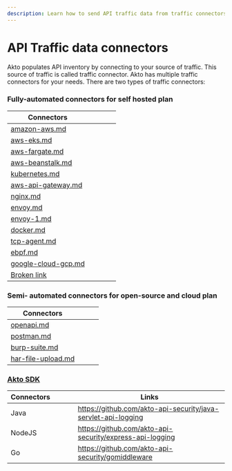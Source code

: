 ```yaml
---
description: Learn how to send API traffic data from traffic connectors to Akto Dashboard
---
```


# API Traffic data connectors

Akto populates API inventory by connecting to your source of traffic. This source of traffic is called traffic connector. Akto has multiple traffic connectors for your needs. There are two types of traffic connectors:

### Fully-automated connectors for self hosted plan

<table><thead><tr><th data-type="content-ref">Connectors</th><th data-hidden></th><th data-hidden></th><th data-hidden></th><th data-hidden data-type="files"></th></tr></thead><tbody><tr><td><a href="../mirroring/amazon-aws.md">amazon-aws.md</a></td><td></td><td></td><td></td><td></td></tr><tr><td><a href="../aws-services/aws-eks.md">aws-eks.md</a></td><td></td><td></td><td></td><td></td></tr><tr><td><a href="../aws-services/aws-fargate.md">aws-fargate.md</a></td><td></td><td></td><td></td><td></td></tr><tr><td><a href="../aws-services/aws-beanstalk.md">aws-beanstalk.md</a></td><td></td><td></td><td></td><td></td></tr><tr><td><a href="../kubernetes/kubernetes.md">kubernetes.md</a></td><td></td><td></td><td></td><td></td></tr><tr><td><a href="../aws-services/aws-api-gateway.md">aws-api-gateway.md</a></td><td></td><td></td><td></td><td></td></tr><tr><td><a href="../api-gateways/nginx.md">nginx.md</a></td><td></td><td></td><td></td><td></td></tr><tr><td><a href="../api-gateways/envoy.md">envoy.md</a></td><td></td><td></td><td></td><td></td></tr><tr><td><a href="../api-gateways/envoy-1.md">envoy-1.md</a></td><td></td><td></td><td></td><td></td></tr><tr><td><a href="../virtual-machines/docker.md">docker.md</a></td><td></td><td></td><td></td><td></td></tr><tr><td><a href="../virtual-machines/tcp-agent.md">tcp-agent.md</a></td><td></td><td></td><td></td><td></td></tr><tr><td><a href="../ebpf/ebpf.md">ebpf.md</a></td><td></td><td></td><td></td><td></td></tr><tr><td><a href="../mirroring/google-cloud-gcp.md">google-cloud-gcp.md</a></td><td></td><td></td><td></td><td></td></tr><tr><td><a href="broken-reference">Broken link</a></td><td></td><td></td><td></td><td></td></tr></tbody></table>

### Semi- automated connectors for open-source and cloud plan

<table><thead><tr><th data-type="content-ref">Connectors</th><th data-hidden></th><th data-hidden></th><th data-hidden></th></tr></thead><tbody><tr><td><a href="../manual/openapi.md">openapi.md</a></td><td></td><td></td><td></td></tr><tr><td><a href="../manual/postman.md">postman.md</a></td><td></td><td></td><td></td></tr><tr><td><a href="../manual/burp-suite.md">burp-suite.md</a></td><td></td><td></td><td></td></tr><tr><td><a href="../manual/har-file-upload.md">har-file-upload.md</a></td><td></td><td></td><td></td></tr></tbody></table>

### [Akto SDK](../akto-sdk.md)

<table><thead><tr><th>Connectors</th><th data-hidden></th><th data-hidden></th><th data-hidden></th><th data-hidden data-type="content-ref">Links</th></tr></thead><tbody><tr><td>Java</td><td></td><td></td><td></td><td><a href="https://github.com/akto-api-security/java-servlet-api-logging">https://github.com/akto-api-security/java-servlet-api-logging</a></td></tr><tr><td>NodeJS</td><td></td><td></td><td></td><td><a href="https://github.com/akto-api-security/express-api-logging">https://github.com/akto-api-security/express-api-logging</a></td></tr><tr><td>Go</td><td></td><td></td><td></td><td><a href="https://github.com/akto-api-security/gomiddleware">https://github.com/akto-api-security/gomiddleware</a></td></tr></tbody></table>
